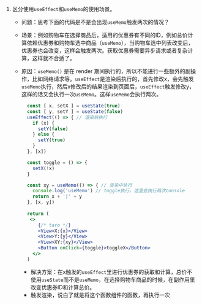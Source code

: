 1. 区分使用`useEffect`和`useMemo`的使用场景。

   - 问题：思考下面的代码是不是会出现`useMemo`触发两次的情况？

   - 场景：例如购物车在选择商品后，适用的优惠券有不同的ID，例如总价计算依赖优惠券和购物车选中商品（`useMemo`），当购物车选中列表改变后，优惠券也会改变，这样会触发两次。获取优惠券需要异步请求或者复杂计算，这样就不合适了。
   
   - 原因：`useMemo()` 是在 render 期间执行的，所以不能进行一些额外的副操作，比如网络请求等。`useEffect`是渲染后执行的，首先修改x，会先触发`useMemo`执行，然后x修改后的结果渲染到页面后，`useEffect`触发修改y，这样的话又会执行一次`useMemo`。这样`useMemo`会执行两次。
   
     ```jsx
       const [ x, setX ] = useState(true)
       const [ y, setY ] = useState(false)
       useEffect(() => { // 渲染后执行
         if (x) {
           setY(false)
         } else {
           setY(true)
         }
       }, [x])
     
       const toggle = () => {
         setX(!x)
       }
     
       const xy = useMemo(() => { // 渲染中执行
         console.log('useMemo') // toggle执行，这里会执行两次console
         return x + '|' + y
       }, [x, y])
       
       return (
       	<>
           {/* taro */}
           <View>X:{x}</View>
           <View>Y:{y}</View>
           <View>XY:{xy}</View>
           <Button onClick={toggle}>toggleX</Button>
         </>
       )
     ```
   
     - 解决方案：在x触发的`useEffect`里进行优惠券的获取和计算，总价不使用`useState`而不是`useMemo`，在选择购物车商品的时候，在副作用里改变优惠券ID和计算总价。
     - 触发渲染，说白了就是将这个函数组件的函数，再执行一次

